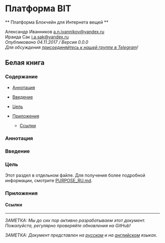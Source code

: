 # Платформа BIT ################################################################

** Платформа Блокчейн для Интернета вещей **

Александр Иванников a.n.ivannikov@yandex.ru  
Ираида Сак i.a.sak@yandex.ru  
*Опубликовано 04.11.2017 / Версия 0.0.0*  
*Для обсуждения [присоединяйтесь к нашей группе в Telegram](https://t.me/bit-platform)!*

## Белая книга #################################################################

### Содержание #################################################################

  - [Аннотация](#Аннотация)
  - [Введение](#Введение)
  - [Цель](#Цель)

  - [Приложения](#Приложения)
    - [Ссылки](#Ссылки)

### Аннотация ##################################################################



### Введение ###################################################################



### Цель #######################################################################

Этот раздел в отдельном файле. Для получения более подробной информации, смотрите [PURPOSE_RU.md](PURPOSE_RU.md "PURPOSE_RU.md").

### Приложения #################################################################



#### Ссылки ####################################################################



--------------------------------------------------------------------------------

*ЗАМЕТКА: Мы до сих пор активно разрабатываем этот документ. Пожалуйста, регулярно проверяйте обновления на GitHub!*

*ЗАМЕТКА: Документ представлен на [русском](WHITEPAPER_RU.md "WHITEPAPER_RU.md") и на [английском](WHITEPAPER.md "WHITEPAPER.md") языках.*
